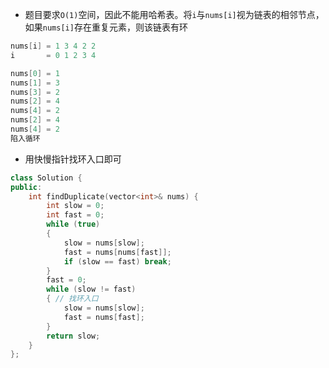 * 题目要求`O(1)`空间，因此不能用哈希表。将`i`与`nums[i]`视为链表的相邻节点，如果`nums[i]`存在重复元素，则该链表有环
```cpp
nums[i] = 1 3 4 2 2
i       = 0 1 2 3 4

nums[0] = 1
nums[1] = 3
nums[3] = 2
nums[2] = 4
nums[4] = 2
nums[2] = 4
nums[4] = 2
陷入循环
```
* 用快慢指针找环入口即可
```cpp
class Solution {
public:
    int findDuplicate(vector<int>& nums) {
        int slow = 0;
        int fast = 0;
        while (true)
        {
            slow = nums[slow];
            fast = nums[nums[fast]];
            if (slow == fast) break;
        }
        fast = 0;
        while (slow != fast)
        { // 找环入口
            slow = nums[slow];
            fast = nums[fast];
        }
        return slow;
    }
};
```